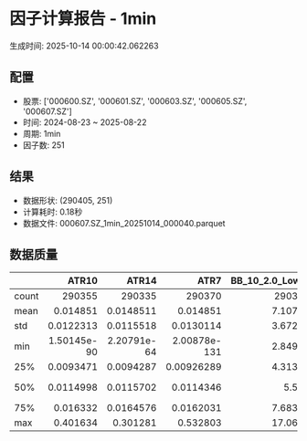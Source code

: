 # 因子计算报告 - 1min

生成时间: 2025-10-14 00:00:42.062263

## 配置

- 股票: ['000600.SZ', '000601.SZ', '000603.SZ', '000605.SZ', '000607.SZ']
- 时间: 2024-08-23 ~ 2025-08-22
- 周期: 1min
- 因子数: 251

## 结果

- 数据形状: (290405, 251)
- 计算耗时: 0.18秒
- 数据文件: 000607.SZ_1min_20251014_000040.parquet

## 数据质量

|       |            ATR10 |            ATR14 |              ATR7 |   BB_10_2.0_Lower |   BB_10_2.0_Middle |   BB_10_2.0_Upper |   BB_10_2.0_Width |   BB_15_2.0_Lower |   BB_15_2.0_Middle |   BB_15_2.0_Upper |   BB_15_2.0_Width |   BB_20_2.0_Lower |   BB_20_2.0_Middle |   BB_20_2.0_Upper |   BB_20_2.0_Width |      BOLB_20 |        CCI10 |            CCI14 |        CCI20 |        EMA12 |        EMA15 |        EMA20 |         EMA3 |         EMA5 |         EMA8 |      FIXLB10 |       FIXLB3 |       FIXLB5 |       FIXLB8 |       FMAX10 |       FMAX15 |       FMAX20 |        FMAX5 |      FMEAN10 |      FMEAN15 |      FMEAN20 |       FMEAN5 |       FMIN10 |       FMIN15 |       FMIN20 |        FMIN5 |       FSTD10 |       FSTD15 |       FSTD20 |        FSTD5 |      LEXLB10 |       LEXLB3 |       LEXLB5 |       LEXLB8 |         MA10 |         MA15 |         MA20 |          MA3 |          MA5 |          MA8 |             MACD |     MACD_12_26_9 |      MACD_6_13_4 |      MACD_8_17_5 |        MACD_HIST |      MACD_SIGNAL |     MEANLB10 |      MEANLB3 |      MEANLB5 |      MEANLB8 |          MSTD10 |          MSTD15 |           MSTD5 |        Momentum1 |       Momentum10 |       Momentum12 |       Momentum15 |       Momentum20 |        Momentum3 |        Momentum5 |        Momentum8 |              OBV |    OBV_SMA10 |    OBV_SMA15 |    OBV_SMA20 |     OBV_SMA5 |     Position10 |    Position12 |    Position15 |    Position20 |    Position25 |    Position30 |     Position5 |     Position8 |         RAND |       RANDNX |        RANDX |        RPROB |      RPROBCX |      RPROBNX |       RPROBX |         RSI |       RSI10 |       RSI14 |        RSI7 |         STCX |            STOCH |      STOCH_10_14 |      STOCH_14_20 |       STOCH_7_10 |          STX |   TA_ADXR_14 |    TA_ADX_14 |   TA_APO_fastperiod12_matype0_slowperiod26 |   TA_AROONOSC_14 |   TA_AROON_14_down |   TA_AROON_14_up |        TA_CCI_14 |    TA_CDL2CROWS |   TA_CDL3BLACKCROWS |   TA_CDL3INSIDE |   TA_CDL3LINESTRIKE |   TA_CDL3OUTSIDE |   TA_CDL3STARSINSOUTH |   TA_CDL3WHITESOLDIERS |   TA_CDLABANDONEDBABY |   TA_CDLADVANCEBLOCK |   TA_CDLBELTHOLD |   TA_CDLBREAKAWAY |   TA_CDLCLOSINGMARUBOZU |   TA_CDLCONCEALBABYSWALL |   TA_CDLCOUNTERATTACK |   TA_CDLDARKCLOUDCOVER |   TA_CDLDOJI |   TA_CDLDOJISTAR |   TA_CDLDRAGONFLYDOJI |   TA_CDLENGULFING |   TA_CDLEVENINGDOJISTAR |   TA_CDLEVENINGSTAR |   TA_CDLGAPSIDESIDEWHITE |   TA_CDLGRAVESTONEDOJI |   TA_CDLHAMMER |   TA_CDLHANGINGMAN |   TA_CDLHARAMI |   TA_CDLHARAMICROSS |   TA_CDLHIGHWAVE |   TA_CDLHIKKAKE |   TA_CDLHOMINGPIGEON |   TA_CDLIDENTICAL3CROWS |   TA_CDLINNECK |   TA_CDLINVERTEDHAMMER |   TA_CDLKICKING |   TA_CDLKICKINGBYLENGTH |   TA_CDLLADDERBOTTOM |   TA_CDLLONGLEGGEDDOJI |   TA_CDLLONGLINE |   TA_CDLMARUBOZU |   TA_CDLMATCHINGLOW |   TA_CDLMATHOLD |   TA_CDLMORNINGDOJISTAR |   TA_CDLMORNINGSTAR |   TA_CDLONNECK |   TA_CDLPIERCING |   TA_CDLRICKSHAWMAN |   TA_CDLRISEFALL3METHODS |   TA_CDLSEPARATINGLINES |   TA_CDLSHOOTINGSTAR |   TA_CDLSHORTLINE |   TA_CDLSPINNINGTOP |   TA_CDLSTALLEDPATTERN |   TA_CDLSTICKSANDWICH |   TA_CDLTAKURI |   TA_CDLTASUKIGAP |   TA_CDLTHRUSTING |   TA_CDLTRISTAR |   TA_CDLUNIQUE3RIVER |   TA_CDLUPSIDEGAP2CROWS |   TA_CDLXSIDEGAP3METHODS |   TA_DEMA_10 |   TA_DEMA_20 |    TA_DEMA_5 |     TA_DX_14 |    TA_EMA_10 |    TA_EMA_20 |    TA_EMA_30 |     TA_EMA_5 |    TA_EMA_60 |   TA_KAMA_10 |   TA_KAMA_20 |    TA_MFI_14 |   TA_MIDPRICE_10 |   TA_MIDPRICE_20 |   TA_MIDPRICE_5 |    TA_MOM_10 |   TA_ROCP_10 |   TA_ROCR100_10 |   TA_ROCR_10 |      TA_ROC_10 |   TA_RSI_14 |       TA_SAR |    TA_SMA_10 |    TA_SMA_20 |    TA_SMA_30 |     TA_SMA_5 |    TA_SMA_60 |   TA_STOCHF_D |   TA_STOCHF_K |   TA_STOCHRSI_fastd_period3_fastk_period5_timeperiod14_D |   TA_STOCHRSI_fastd_period3_fastk_period5_timeperiod14_K |   TA_STOCH_D |   TA_STOCH_K |     TA_T3_10 |     TA_T3_20 |      TA_T3_5 |   TA_TEMA_10 |   TA_TEMA_20 |    TA_TEMA_5 |   TA_TRIMA_10 |   TA_TRIMA_20 |   TA_TRIMA_5 |   TA_TRIX_14 |   TA_ULTOSC_timeperiod17_timeperiod214_timeperiod328 |   TA_WILLR_14 |    TA_WMA_10 |    TA_WMA_20 |     TA_WMA_5 |      TRENDLB10 |       TRENDLB3 |       TRENDLB5 |       TRENDLB8 |        Trend10 |        Trend12 |        Trend15 |        Trend20 |        Trend25 |         Trend5 |         Trend8 |       VWAP10 |       VWAP15 |       VWAP20 |       VWAP25 |       VWAP30 |   Volume_Momentum10 |   Volume_Momentum15 |   Volume_Momentum20 |   Volume_Momentum25 |   Volume_Momentum30 |   Volume_Ratio10 |   Volume_Ratio15 |   Volume_Ratio20 |   Volume_Ratio25 |   Volume_Ratio30 |     WILLR14 |     WILLR18 |    WILLR21 |      WILLR9 |
|:------|-----------------:|-----------------:|------------------:|------------------:|-------------------:|------------------:|------------------:|------------------:|-------------------:|------------------:|------------------:|------------------:|-------------------:|------------------:|------------------:|-------------:|-------------:|-----------------:|-------------:|-------------:|-------------:|-------------:|-------------:|-------------:|-------------:|-------------:|-------------:|-------------:|-------------:|-------------:|-------------:|-------------:|-------------:|-------------:|-------------:|-------------:|-------------:|-------------:|-------------:|-------------:|-------------:|-------------:|-------------:|-------------:|-------------:|-------------:|-------------:|-------------:|-------------:|-------------:|-------------:|-------------:|-------------:|-------------:|-------------:|-----------------:|-----------------:|-----------------:|-----------------:|-----------------:|-----------------:|-------------:|-------------:|-------------:|-------------:|----------------:|----------------:|----------------:|-----------------:|-----------------:|-----------------:|-----------------:|-----------------:|-----------------:|-----------------:|-----------------:|-----------------:|-------------:|-------------:|-------------:|-------------:|---------------:|--------------:|--------------:|--------------:|--------------:|--------------:|--------------:|--------------:|-------------:|-------------:|-------------:|-------------:|-------------:|-------------:|-------------:|------------:|------------:|------------:|------------:|-------------:|-----------------:|-----------------:|-----------------:|-----------------:|-------------:|-------------:|-------------:|-------------------------------------------:|-----------------:|-------------------:|-----------------:|-----------------:|----------------:|--------------------:|----------------:|--------------------:|-----------------:|----------------------:|-----------------------:|----------------------:|---------------------:|-----------------:|------------------:|------------------------:|-------------------------:|----------------------:|-----------------------:|-------------:|-----------------:|----------------------:|------------------:|------------------------:|--------------------:|-------------------------:|-----------------------:|---------------:|-------------------:|---------------:|--------------------:|-----------------:|----------------:|---------------------:|------------------------:|---------------:|-----------------------:|----------------:|------------------------:|---------------------:|-----------------------:|-----------------:|-----------------:|--------------------:|----------------:|------------------------:|--------------------:|---------------:|-----------------:|--------------------:|-------------------------:|------------------------:|---------------------:|------------------:|--------------------:|-----------------------:|----------------------:|---------------:|------------------:|------------------:|----------------:|---------------------:|------------------------:|-------------------------:|-------------:|-------------:|-------------:|-------------:|-------------:|-------------:|-------------:|-------------:|-------------:|-------------:|-------------:|-------------:|-----------------:|-----------------:|----------------:|-------------:|-------------:|----------------:|-------------:|---------------:|------------:|-------------:|-------------:|-------------:|-------------:|-------------:|-------------:|--------------:|--------------:|---------------------------------------------------------:|---------------------------------------------------------:|-------------:|-------------:|-------------:|-------------:|-------------:|-------------:|-------------:|-------------:|--------------:|--------------:|-------------:|-------------:|-----------------------------------------------------:|--------------:|-------------:|-------------:|-------------:|---------------:|---------------:|---------------:|---------------:|---------------:|---------------:|---------------:|---------------:|---------------:|---------------:|---------------:|-------------:|-------------:|-------------:|-------------:|-------------:|--------------------:|--------------------:|--------------------:|--------------------:|--------------------:|-----------------:|-----------------:|-----------------:|-----------------:|-----------------:|------------:|------------:|-----------:|------------:|
| count | 290355           | 290335           | 290370            |      290360       |       290360       |      290360       |      290360       |      290335       |       290335       |      290335       |      290335       |      290310       |       290310       |      290310       |      290310       | 290405       | 290315       | 290275           | 290215       | 290405       | 290405       | 290405       | 290405       | 290405       | 290405       | 290405       | 290405       | 290405       | 290405       | 290360       | 290335       | 290310       | 290385       | 290405       | 290405       | 290405       | 290405       | 290405       | 290405       | 290405       | 290405       | 290405       | 290405       | 290405       | 290405       | 290405       | 290405       | 290405       | 290405       | 290360       | 290335       | 290310       | 290395       | 290385       | 290370       | 290240           | 290240           | 290330           | 290305           | 290240           | 290240           | 290405       | 290405       | 290405       | 290405       | 290360          | 290335          | 290385          | 290355           | 290355           | 290355           | 290355           | 290355           | 290355           | 290355           | 290355           | 290405           | 290360       | 290335       | 290310       | 290385       | 290360         | 290350        | 290335        | 290310        | 290285        | 290260        | 290385        | 290370        | 290405       | 290405       | 290405       | 290405       | 290405       | 290405       | 290405       | 290335      | 290355      | 290335      | 290370      | 290405       | 290320           | 290230           | 290150           | 290285           | 290405       | 290270       | 290270       |                               290350       |     290405       |       290405       |     290405       | 290275           | 290405          |     290405          | 290405          |     290405          |    290405        |           290390      |          290405        |        290405         |        290405        |    290405        |            290405 |           290405        |         290405           |        290405         |         290405         |  290405      |    290405        |           290405      |      290405       |           290405        |       290405        |            290405        |            290405      |   290405       |       290405       |  290405        |       290405        |     290405       |   290405        |       290405         |           290405        |  290405        |           290405       | 290405          |         290405          |      290405          |            290405      |    290405        |    290405        |        290405       |          290405 |          290405         |       290405        |  290405        |   290405         |        290405       |         290405           |            290405       |        290405        |       290405      |        290405       |          290405        |         290405        |    290405      |   290405          |    290405         |  290405         |      290405          |                  290405 |          290405          | 290405       | 290405       | 290405       | 290405       | 290405       | 290405       | 290405       | 290405       | 290405       | 290360       | 290310       | 290405       |     290405       |     290405       |    290405       | 290405       | 290405       |    290405       | 290405       | 290355         | 290335      | 290405       | 290360       | 290310       | 290260       | 290385       | 290110       |  290405       |  290405       |                                             290405       |                                             290405       | 290405       | 290405       | 290405       | 290405       | 290405       | 290405       | 290405       | 290405       |  290360       |  290310       | 290385       | 290405       |                                         290405       |   290340      | 290360       | 290310       | 290385       | 290360         | 290395         | 290385         | 290370         | 290360         | 290350         | 290335         | 290310         | 290285         | 290385         | 290370         | 290310       | 290310       | 290310       | 290310       | 290310       |    290355           |    290355           |    290355           |    290355           |    290355           |     290405       |     290405       |     290405       |     290405       |     290405       | 290340      | 290320      | 290305     | 290365      |
| mean  |      0.014851    |      0.0148511   |      0.014851     |           7.10721 |            7.10961 |           7.11201 |           7.10961 |           7.10674 |            7.10964 |           7.11254 |           7.10964 |           7.10634 |            7.10967 |           7.113   |           7.10967 |      7.10955 |     -1.52484 |     -1.44794     |     -1.34692 |      7.10926 |      7.10918 |      7.10905 |      7.1095  |      7.10944 |      7.10936 |      7.10955 |      7.10955 |      7.10955 |      7.10955 |      7.10961 |      7.10964 |      7.10967 |      7.10957 |      7.10955 |      7.10955 |      7.10955 |      7.10955 |      7.10955 |      7.10955 |      7.10955 |      7.10955 |      7.10955 |      7.10955 |      7.10955 |      7.10955 |      7.10955 |      7.10955 |      7.10955 |      7.10955 |      7.10961 |      7.10964 |      7.10967 |      7.10956 |      7.10957 |      7.10959 |      0.000372264 |      0.000372264 |      0.000186519 |      0.000239429 |      3.34234e-07 |      0.00037193  |      7.10955 |      7.10955 |      7.10955 |      7.10955 |      0.0126592  |      0.0150202  |      0.00959387 |      0.000102914 |      0.000102914 |      0.000102914 |      0.000102914 |      0.000102914 |      0.000102914 |      0.000102914 |      0.000102914 |  64803.4         |      7.10961 |      7.10964 |      7.10967 |      7.10957 |      0.466513  |      0.466024 |      0.465468 |      0.464682 |      0.464289 |      0.463963 |      0.467033 |      0.467062 |      7.10955 |      7.10955 |      7.10955 |      7.10955 |      7.10955 |      7.10955 |      7.10955 |     50.0699 |     49.9818 |     50.0699 |     49.5835 |      7.10955 |     46.5652      |     46.6492      |     46.5665      |     46.729       |      7.10955 |     28.4241  |     28.4241  |                                    7.10962 |          7.10955 |            7.10955 |          7.10955 |     -1.44794     |     -0.00206608 |         -0.00654259 |      0.00929736 |          0.00206608 |        -0.203853 |               48.2386 |               0.128786 |            -0.0723128 |            -0.136361 |        -0.187669 |                 0 |               -0.314733 |              0.000344347 |            -0.0203165 |             -0.0778224 |      48.8986 |        -0.587455 |               13.0686 |          -7.12281 |               -0.181815 |           -0.206264 |                 0.252062 |                14.1327 |        3.09223 |           -9.86725 |       0.437458 |            0.451232 |          3.65042 |        0.265147 |            0.0254817 |               -0.173551 |      -0.158399 |                2.46724 |     -0.00241043 |              0.00723128 |           0.00103304 |                30.8707 |        -0.405296 |        -0.387046 |             2.92454 |               0 |               0.0657702 |            0.095384 |      -0.459703 |        0.0420103 |             3.37563 |             -0.000688693 |                -5.24922 |            -0.818168 |           13.2429 |             3.64663 |              -0.115012 |              0.247241 |        13.0686 |        0.00137739 |        -0.0623268 |      -0.0289251 |           0.00103304 |                       0 |               0.00241043 |      7.10931 |      7.10905 |      7.10944 |      7.10955 |      7.10931 |      7.10905 |      7.10878 |      7.10944 |      7.10799 |      7.10961 |      7.10967 |      7.10955 |          7.10955 |          7.10955 |         7.10955 |      7.10955 |      7.10955 |         7.10955 |      7.10955 |      0.0102914 |     50.0699 |      7.10955 |      7.10961 |      7.10967 |      7.10974 |      7.10957 |      7.10995 |       7.10955 |       7.10955 |                                                  7.10955 |                                                  7.10955 |      7.10955 |      7.10955 |      7.10955 |      7.10955 |      7.10955 |      7.10931 |      7.10905 |      7.10944 |       7.10961 |       7.10967 |      7.10957 |      7.10955 |                                              7.10955 |      -50.3687 |      7.10961 |      7.10967 |      7.10957 |     -0.0303932 |     -0.0164715 |     -0.0241097 |     -0.0285644 |     -0.0303932 |     -0.0317252 |     -0.0328958 |     -0.0354226 |     -0.0367205 |     -0.0241097 |     -0.0285644 |      7.0215  |      7.0215  |      7.0215  |      7.0215  |      7.0215  |         0.000102914 |         0.000102914 |         0.000102914 |         0.000102914 |         0.000102914 |          7.10955 |          7.10955 |          7.10955 |          7.10955 |          7.10955 |    -50.3687 |    -50.5185 |    -50.608 |    -50.1294 |
| std   |      0.0122313   |      0.0115518   |      0.0130114    |           3.67277 |            3.67384 |           3.67492 |           3.67384 |           3.67244 |            3.6738  |           3.67517 |           3.6738  |           3.67215 |            3.67376 |           3.67537 |           3.67376 |      3.67393 |     87.7931  |     90.7482      |     94.2305  |      3.67371 |      3.67366 |      3.67357 |      3.67388 |      3.67384 |      3.67378 |      3.67393 |      3.67393 |      3.67393 |      3.67393 |      3.67384 |      3.6738  |      3.67376 |      3.67388 |      3.67393 |      3.67393 |      3.67393 |      3.67393 |      3.67393 |      3.67393 |      3.67393 |      3.67393 |      3.67393 |      3.67393 |      3.67393 |      3.67393 |      3.67393 |      3.67393 |      3.67393 |      3.67393 |      3.67384 |      3.6738  |      3.67376 |      3.6739  |      3.67388 |      3.67386 |      0.0186102   |      0.0186102   |      0.0135097   |      0.0149764   |      0.0057471   |      0.0174657   |      3.67393 |      3.67393 |      3.67393 |      3.67393 |      0.0203679  |      0.0241417  |      0.0156235  |      0.00660988  |      0.00660988  |      0.00660988  |      0.00660988  |      0.00660988  |      0.00660988  |      0.00660988  |      0.00660988  | 307988           |      3.67384 |      3.6738  |      3.67376 |      3.67388 |      0.359298  |      0.351098 |      0.34173  |      0.33103  |      0.323902 |      0.318853 |      0.394672 |      0.370213 |      3.67393 |      3.67393 |      3.67393 |      3.67393 |      3.67393 |      3.67393 |      3.67393 |     11.8247 |     13.51   |     11.8247 |     15.9841 |      3.67393 |     29.5426      |     20.8033      |     20.1521      |     21.5166      |      3.67393 |     14.697   |     14.697   |                                    3.67382 |          3.67393 |            3.67393 |          3.67393 |     90.7482      |      0.454538   |          0.808838   |      3.62209    |          0.642817   |         5.59411  |               25.5387 |               3.58637  |             3.15925   |             3.6902   |        60.9121   |                 0 |               60.4875   |              0.185566    |             7.87069   |              2.78858   |      49.988  |        13.8119   |               33.7058 |          26.3801  |                4.26011  |            4.53695  |                18.9788   |                34.8359 |       17.3108  |           29.8222  |      35.0491   |           33.1705   |         18.811   |       12.5418   |            1.5961    |                4.16233  |       3.9768   |               15.5125  |      3.54524    |              3.54523    |           0.321408   |                46.1961 |        56.6838   |        57.0463   |            16.8494  |               0 |               2.56373   |            3.08696  |       6.76455  |        2.04921   |            18.0602  |              0.262429    |                23.7552  |             9.0082   |           39.2107 |            19.0527  |               3.38939  |              4.96619  |        33.7058 |        1.04972    |         2.49576   |      12.4177    |           0.321408   |                       0 |               1.60705    |      3.67375 |      3.67357 |      3.67384 |      3.67393 |      3.67375 |      3.67357 |      3.67339 |      3.67384 |      3.67286 |      3.67384 |      3.67376 |      3.67393 |          3.67393 |          3.67393 |         3.67393 |      3.67393 |      3.67393 |         3.67393 |      3.67393 |      0.660988  |     11.8247 |      3.67393 |      3.67384 |      3.67376 |      3.67368 |      3.67388 |      3.67345 |       3.67393 |       3.67393 |                                                  3.67393 |                                                  3.67393 |      3.67393 |      3.67393 |      3.67393 |      3.67393 |      3.67393 |      3.67375 |      3.67357 |      3.67384 |       3.67384 |       3.67376 |      3.67388 |      3.67393 |                                              3.67393 |       34.628  |      3.67384 |      3.67376 |      3.67388 |      1.08612   |      0.737368  |      0.92607   |      1.04227   |      1.08612   |      1.11827   |      1.15506   |      1.19844   |      1.23091   |      0.92607   |      1.04227   |      3.68106 |      3.68106 |      3.68106 |      3.68106 |      3.68106 |         0.00660988  |         0.00660988  |         0.00660988  |         0.00660988  |         0.00660988  |          3.67393 |          3.67393 |          3.67393 |          3.67393 |          3.67393 |     34.628  |     33.6582 |     33.116 |     36.5797 |
| min   |      1.50145e-90 |      2.20791e-64 |      2.00878e-131 |           2.84934 |            2.851   |           2.85266 |           2.851   |           2.8524  |            2.854   |           2.8556  |           2.854   |           2.85509 |            2.857   |           2.85891 |           2.857   |      2.84    |   -666.663   |   -933.326       |  -1333.32    |      2.85378 |      2.85511 |      2.85708 |      2.84318 |      2.84685 |      2.85108 |      2.84    |      2.84    |      2.84    |      2.84    |      2.851   |      2.854   |      2.857   |      2.848   |      2.84    |      2.84    |      2.84    |      2.84    |      2.84    |      2.84    |      2.84    |      2.84    |      2.84    |      2.84    |      2.84    |      2.84    |      2.84    |      2.84    |      2.84    |      2.84    |      2.851   |      2.854   |      2.857   |      2.84333 |      2.848   |      2.85125 |     -0.413397    |     -0.413397    |     -0.411441    |     -0.399867    |     -0.174985    |     -0.36826     |      2.84    |      2.84    |      2.84    |      2.84    |      0          |      0          |      0          |     -0.120122    |     -0.120122    |     -0.120122    |     -0.120122    |     -0.120122    |     -0.120122    |     -0.120122    |     -0.120122    |     -1.23787e+06 |      2.851   |      2.854   |      2.857   |      2.848   |      0         |      0        |      0        |      0        |      0        |      0        |      0        |      0        |      2.84    |      2.84    |      2.84    |      2.84    |      2.84    |      2.84    |      2.84    |      0      |      0      |      0      |      0      |      2.84    |     -1.57622e-12 |     -9.50097e-13 |     -6.30962e-13 |     -1.13687e-13 |      2.84    |      1.72341 |      1.72341 |                                    2.8525  |          2.84    |            2.84    |          2.84    |   -933.326       |   -100          |       -100          |   -100          |       -100          |      -100        |                0      |               0        |          -100         |          -100        |      -100        |                 0 |             -100        |              0           |          -100         |           -100         |       0      |      -100        |                0      |        -100       |             -100        |         -100        |              -100        |                 0      |        0       |         -100       |    -100        |         -100        |       -100       |     -200        |            0         |             -100        |    -100        |                0       |   -100          |           -100          |           0          |                 0      |      -100        |      -100        |             0       |               0 |               0         |            0        |    -100        |        0         |             0       |           -100           |              -100       |          -100        |         -100      |          -100       |            -100        |              0        |         0      |     -100          |      -100         |    -100         |           0          |                       0 |            -100          |      2.85284 |      2.85708 |      2.84685 |      2.84    |      2.85284 |      2.85708 |      2.86016 |      2.84685 |      2.86524 |      2.851   |      2.857   |      2.84    |          2.84    |          2.84    |         2.84    |      2.84    |      2.84    |         2.84    |      2.84    |    -12.0122    |      0      |      2.84    |      2.851   |      2.857   |      2.862   |      2.848   |      2.86733 |       2.84    |       2.84    |                                                  2.84    |                                                  2.84    |      2.84    |      2.84    |      2.84    |      2.84    |      2.84    |      2.85284 |      2.85708 |      2.84685 |       2.851   |       2.857   |      2.848   |      2.84    |                                              2.84    |     -100      |      2.851   |      2.857   |      2.848   |     -2.84605   |     -1.1547    |     -1.78885   |     -2.47487   |     -2.84605   |     -3.17543   |     -3.61478   |     -4.24853   |     -4.8       |     -1.78885   |     -2.47487   |      0       |      0       |      0       |      0       |      0       |        -0.120122    |        -0.120122    |        -0.120122    |        -0.120122    |        -0.120122    |          2.84    |          2.84    |          2.84    |          2.84    |          2.84    |   -100      |   -100      |   -100     |   -100      |
| 25%   |      0.0093471   |      0.0094287   |      0.00926289   |           4.31394 |            4.31575 |           4.31698 |           4.31575 |           4.31354 |            4.31567 |           4.31761 |           4.31567 |           4.31316 |            4.316   |           4.31811 |           4.316   |      4.32    |    -59.1366  |    -59.1953      |    -59.2449  |      4.31516 |      4.31532 |      4.31527 |      4.3152  |      4.31544 |      4.31536 |      4.32    |      4.32    |      4.32    |      4.32    |      4.31575 |      4.31567 |      4.316   |      4.316   |      4.32    |      4.32    |      4.32    |      4.32    |      4.32    |      4.32    |      4.32    |      4.32    |      4.32    |      4.32    |      4.32    |      4.32    |      4.32    |      4.32    |      4.32    |      4.32    |      4.31575 |      4.31567 |      4.316   |      4.31667 |      4.316   |      4.31625 |     -0.00425088  |     -0.00425088  |     -0.00300103  |     -0.00332223  |     -0.00129308  |     -0.00402536  |      4.32    |      4.32    |      4.32    |      4.32    |      0.00527046 |      0.00617213 |      0.00447214 |     -0.00226244  |     -0.00226244  |     -0.00226244  |     -0.00226244  |     -0.00226244  |     -0.00226244  |     -0.00226244  |     -0.00226244  | -86709           |      4.31575 |      4.31567 |      4.316   |      4.316   |      0.0687696 |      0.133333 |      0.166667 |      0.2      |      0.2      |      0.2      |      0        |      0        |      4.32    |      4.32    |      4.32    |      4.32    |      4.32    |      4.32    |      4.32    |     43.7586 |     42.2667 |     43.7586 |     39.9877 |      4.32    |     21.2121      |     32.1429      |     32.4167      |     30.8333      |      4.32    |     18.1603  |     18.1603  |                                    4.31583 |          4.32    |            4.32    |          4.32    |    -59.1953      |      0          |          0          |      0          |          0          |         0        |               29.7141 |               0        |             0         |             0        |         0        |                 0 |                0        |              0           |             0         |              0         |       0      |         0        |                0      |           0       |                0        |            0        |                 0        |                 0      |        0       |            0       |       0        |            0        |          0       |        0        |            0         |                0        |       0        |                0       |      0          |              0          |           0          |                 0      |         0        |         0        |             0       |               0 |               0         |            0        |       0        |        0         |             0       |              0           |                 0       |             0        |            0      |             0       |               0        |              0        |         0      |        0          |         0         |       0         |           0          |                       0 |               0          |      4.31515 |      4.31527 |      4.31544 |      4.32    |      4.31515 |      4.31527 |      4.31534 |      4.31544 |      4.31505 |      4.31575 |      4.316   |      4.32    |          4.32    |          4.32    |         4.32    |      4.32    |      4.32    |         4.32    |      4.32    |     -0.226244  |     43.7586 |      4.32    |      4.31575 |      4.316   |      4.31567 |      4.316   |      4.315   |       4.32    |       4.32    |                                                  4.32    |                                                  4.32    |      4.32    |      4.32    |      4.32    |      4.32    |      4.32    |      4.31515 |      4.31527 |      4.31544 |       4.31575 |       4.316   |      4.316   |      4.32    |                                              4.32    |      -80      |      4.31575 |      4.316   |      4.316   |     -0.859272  |     -0.577349  |     -0.730295  |     -0.840026  |     -0.859272  |     -0.886404  |     -0.918033  |     -0.953715  |     -0.963327  |     -0.730295  |     -0.840026  |      4.28961 |      4.28961 |      4.28961 |      4.28961 |      4.28961 |        -0.00226244  |        -0.00226244  |        -0.00226244  |        -0.00226244  |        -0.00226244  |          4.32    |          4.32    |          4.32    |          4.32    |          4.32    |    -80      |    -76.1905 |    -75     |    -83.3333 |
| 50%   |      0.0114998   |      0.0115702   |      0.0114346    |           5.564   |            5.567   |           5.5688  |           5.567   |           5.56428 |            5.56667 |           5.56966 |           5.56667 |           5.564   |            5.567   |           5.56999 |           5.567   |      5.57    |      0       |     -6.95786e-11 |     -1.39604 |      5.56665 |      5.56676 |      5.56694 |      5.56644 |      5.56639 |      5.56645 |      5.57    |      5.57    |      5.57    |      5.57    |      5.567   |      5.56667 |      5.567   |      5.566   |      5.57    |      5.57    |      5.57    |      5.57    |      5.57    |      5.57    |      5.57    |      5.57    |      5.57    |      5.57    |      5.57    |      5.57    |      5.57    |      5.57    |      5.57    |      5.57    |      5.567   |      5.56667 |      5.567   |      5.56667 |      5.566   |      5.56625 |     -0.000110629 |     -0.000110629 |     -7.13973e-05 |     -9.96987e-05 |     -8.74841e-06 |     -9.21071e-05 |      5.57    |      5.57    |      5.57    |      5.57    |      0.00788811 |      0.00899735 |      0.00547723 |      0           |      0           |      0           |      0           |      0           |      0           |      0           |      0           |  13885           |      5.567   |      5.56667 |      5.567   |      5.566   |      0.5       |      0.5      |      0.5      |      0.5      |      0.5      |      0.5      |      0.5      |      0.5      |      5.57    |      5.57    |      5.57    |      5.57    |      5.57    |      5.57    |      5.57    |     49.6116 |     49.5525 |     49.6116 |     49.3212 |      5.57    |     46.6667      |     46.4286      |     47           |     46.9246      |      5.57    |     24.9156  |     24.9156  |                                    5.56667 |          5.57    |            5.57    |          5.57    |     -6.95786e-11 |      0          |          0          |      0          |          0          |         0        |               47.3605 |               0        |             0         |             0        |         0        |                 0 |                0        |              0           |             0         |              0         |       0      |         0        |                0      |           0       |                0        |            0        |                 0        |                 0      |        0       |            0       |       0        |            0        |          0       |        0        |            0         |                0        |       0        |                0       |      0          |              0          |           0          |                 0      |         0        |         0        |             0       |               0 |               0         |            0        |       0        |        0         |             0       |              0           |                 0       |             0        |            0      |             0       |               0        |              0        |         0      |        0          |         0         |       0         |           0          |                       0 |               0          |      5.56652 |      5.56694 |      5.56639 |      5.57    |      5.56652 |      5.56694 |      5.56713 |      5.56639 |      5.56724 |      5.567   |      5.567   |      5.57    |          5.57    |          5.57    |         5.57    |      5.57    |      5.57    |         5.57    |      5.57    |      0         |     49.6116 |      5.57    |      5.567   |      5.567   |      5.56767 |      5.566   |      5.569   |       5.57    |       5.57    |                                                  5.57    |                                                  5.57    |      5.57    |      5.57    |      5.57    |      5.57    |      5.57    |      5.56652 |      5.56694 |      5.56639 |       5.567   |       5.567   |      5.566   |      5.57    |                                              5.57    |      -50      |      5.567   |      5.567   |      5.566   |      0         |      0         |      0         |      0         |      0         |      0         |      0         |      0         |     -0.0147309 |      0         |      0         |      5.53586 |      5.53586 |      5.53586 |      5.53586 |      5.53586 |         0           |         0           |         0           |         0           |         0           |          5.57    |          5.57    |          5.57    |          5.57    |          5.57    |    -50      |    -50      |    -50     |    -50      |
| 75%   |      0.016332    |      0.0164576   |      0.0162031    |           7.68339 |            7.686   |           7.68772 |           7.686   |           7.68293 |            7.68533 |           7.68837 |           7.68533 |           7.68257 |            7.686   |           7.68869 |           7.686   |      7.68    |     54.2599  |     53.8289      |     53.3457  |      7.68512 |      7.68487 |      7.68468 |      7.68513 |      7.68521 |      7.68527 |      7.68    |      7.68    |      7.68    |      7.68    |      7.686   |      7.68533 |      7.686   |      7.686   |      7.68    |      7.68    |      7.68    |      7.68    |      7.68    |      7.68    |      7.68    |      7.68    |      7.68    |      7.68    |      7.68    |      7.68    |      7.68    |      7.68    |      7.68    |      7.68    |      7.686   |      7.68533 |      7.686   |      7.68667 |      7.686   |      7.68625 |      0.00381268  |      0.00381268  |      0.00262803  |      0.00294241  |      0.00122589  |      0.00364976  |      7.68    |      7.68    |      7.68    |      7.68    |      0.0131656  |      0.0155226  |      0.01       |      0.002079    |      0.002079    |      0.002079    |      0.002079    |      0.002079    |      0.002079    |      0.002079    |      0.002079    | 308642           |      7.686   |      7.68533 |      7.686   |      7.686   |      0.75      |      0.75     |      0.733333 |      0.714286 |      0.714286 |      0.714286 |      0.999999 |      0.777778 |      7.68    |      7.68    |      7.68    |      7.68    |      7.68    |      7.68    |      7.68    |     55.8143 |     57.1665 |     55.8143 |     59.0443 |      7.68    |     68.6275      |     61.9048      |     61.6099      |     62.4652      |      7.68    |     34.724   |     34.724   |                                    7.68583 |          7.68    |            7.68    |          7.68    |     53.8289      |      0          |          0          |      0          |          0          |         0        |               67.5536 |               0        |             0         |             0        |         0        |                 0 |                0        |              0           |             0         |              0         |     100      |         0        |                0      |           0       |                0        |            0        |                 0        |                 0      |        0       |            0       |       0        |            0        |          0       |        0        |            0         |                0        |       0        |                0       |      0          |              0          |           0          |               100      |         0        |         0        |             0       |               0 |               0         |            0        |       0        |        0         |             0       |              0           |                 0       |             0        |            0      |             0       |               0        |              0        |         0      |        0          |         0         |       0         |           0          |                       0 |               0          |      7.68535 |      7.68468 |      7.68521 |      7.68    |      7.68535 |      7.68468 |      7.68504 |      7.68521 |      7.68264 |      7.686   |      7.686   |      7.68    |          7.68    |          7.68    |         7.68    |      7.68    |      7.68    |         7.68    |      7.68    |      0.2079    |     55.8143 |      7.68    |      7.686   |      7.686   |      7.686   |      7.686   |      7.68379 |       7.68    |       7.68    |                                                  7.68    |                                                  7.68    |      7.68    |      7.68    |      7.68    |      7.68    |      7.68    |      7.68535 |      7.68468 |      7.68521 |       7.686   |       7.686   |      7.686   |      7.68    |                                              7.68    |      -23.0769 |      7.686   |      7.686   |      7.686   |      0.774595  |      0.577349  |      0.730295  |      0.724568  |      0.774595  |      0.809172  |      0.830853  |      0.855137  |      0.864231  |      0.730295  |      0.724568  |      7.63631 |      7.63631 |      7.63631 |      7.63631 |      7.63631 |         0.002079    |         0.002079    |         0.002079    |         0.002079    |         0.002079    |          7.68    |          7.68    |          7.68    |          7.68    |          7.68    |    -23.0769 |    -25      |    -25     |    -16.6667 |
| max   |      0.401634    |      0.301281    |      0.532803     |          17.0666  |           17.075   |          17.0834  |          17.075   |          17.0139  |           17.0293  |          17.0447  |          17.0293  |          16.9727  |           16.9915  |          17.0103  |          16.9915  |     17.17    |    666.663   |    933.327       |   1333.32    |     16.9975  |     16.9685  |     16.9268  |     17.1205  |     17.0917  |     17.0534  |     17.17    |     17.17    |     17.17    |     17.17    |     17.075   |     17.0293  |     16.9915  |     17.098   |     17.17    |     17.17    |     17.17    |     17.17    |     17.17    |     17.17    |     17.17    |     17.17    |     17.17    |     17.17    |     17.17    |     17.17    |     17.17    |     17.17    |     17.17    |     17.17    |     17.075   |     17.0293  |     16.9915  |     17.1133  |     17.098   |     17.0888  |      0.556296    |      0.556296    |      0.456311    |      0.481269    |      0.165352    |      0.502368    |     17.17    |     17.17    |     17.17    |     17.17    |      0.772765   |      0.7518     |      0.87178    |      0.146597    |      0.146597    |      0.146597    |      0.146597    |      0.146597    |      0.146597    |      0.146597    |      0.146597    |      1.30562e+06 |     17.075   |     17.0293  |     16.9915  |     17.098   |      1         |      1        |      1        |      1        |      1        |      1        |      1        |      1        |     17.17    |     17.17    |     17.17    |     17.17    |     17.17    |     17.17    |     17.17    |    100      |    100      |    100      |    100      |     17.17    |    100           |    100           |    100           |    100           |     17.17    |    100       |    100       |                                   17.06    |         17.17    |           17.17    |         17.17    |    933.327       |      0          |          0          |    100          |        100          |       100        |              100      |             100        |           100         |             0        |       100        |                 0 |              100        |            100           |           100         |              0         |     100      |       100        |              100      |         100       |                0        |            0        |               100        |               100      |      100       |            0       |     100        |          100        |        100       |      200        |          100         |                0        |       0        |              100       |    100          |            100          |         100          |               100      |       100        |       100        |           100       |               0 |             100         |          100        |       0        |      100         |           100       |              0           |               100       |             0        |          100      |           100       |               0        |            100        |       100      |      100          |         0         |     100         |         100          |                       0 |             100          |     17.025   |     16.9268  |     17.0917  |     17.17    |     17.025   |     16.9268  |     16.8693  |     17.0917  |     16.7764  |     17.075   |     16.9915  |     17.17    |         17.17    |         17.17    |        17.17    |     17.17    |     17.17    |        17.17    |     17.17    |     14.6597    |    100      |     17.17    |     17.075   |     16.9915  |     16.9243  |     17.098   |     16.8318  |      17.17    |      17.17    |                                                 17.17    |                                                 17.17    |     17.17    |     17.17    |     17.17    |     17.17    |     17.17    |     17.025   |     16.9268  |     17.0917  |      17.075   |      16.9915  |     17.098   |     17.17    |                                             17.17    |        0      |     17.075   |     16.9915  |     17.098   |      2.84605   |      1.1547    |      1.78885   |      2.47487   |      2.84605   |      3.17543   |      3.61478   |      4.24853   |      4.8       |      1.78885   |      2.47487   |     17.0479  |     17.0479  |     17.0479  |     17.0479  |     17.0479  |         0.146597    |         0.146597    |         0.146597    |         0.146597    |         0.146597    |         17.17    |         17.17    |         17.17    |         17.17    |         17.17    |      0      |      0      |      0     |      0      |